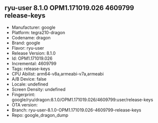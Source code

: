 ## ryu-user 8.1.0 OPM1.171019.026 4609799 release-keys
- Manufacturer: google
- Platform: tegra210-dragon
- Codename: dragon
- Brand: google
- Flavor: ryu-user
- Release Version: 8.1.0
- Id: OPM1.171019.026
- Incremental: 4609799
- Tags: release-keys
- CPU Abilist: arm64-v8a,armeabi-v7a,armeabi
- A/B Device: false
- Locale: undefined
- Screen Density: undefined
- Fingerprint: google/ryu/dragon:8.1.0/OPM1.171019.026/4609799:user/release-keys
- OTA version: 
- Branch: ryu-user-8.1.0-OPM1.171019.026-4609799-release-keys
- Repo: google_dragon_dump
